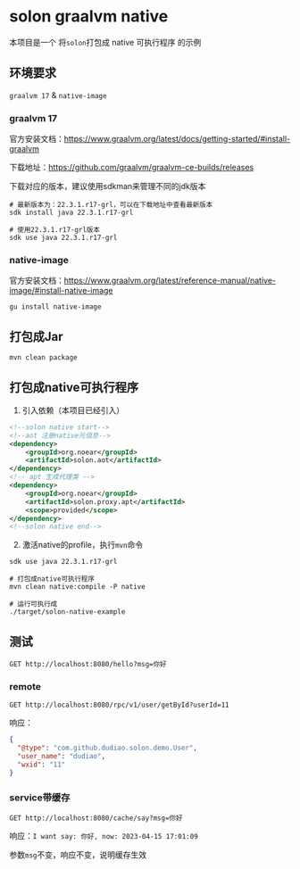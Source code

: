 
# solon graalvm native

本项目是一个 将`solon`打包成 native 可执行程序 的示例

## 环境要求
`graalvm 17` & `native-image`


### graalvm 17
官方安装文档：https://www.graalvm.org/latest/docs/getting-started/#install-graalvm

下载地址：https://github.com/graalvm/graalvm-ce-builds/releases

下载对应的版本，建议使用sdkman来管理不同的jdk版本
```shell
# 最新版本为：22.3.1.r17-grl，可以在下载地址中查看最新版本
sdk install java 22.3.1.r17-grl

# 使用22.3.1.r17-grl版本
sdk use java 22.3.1.r17-grl
```

### native-image
官方安装文档：https://www.graalvm.org/latest/reference-manual/native-image/#install-native-image

```shell
gu install native-image
```

## 打包成Jar
```shell
mvn clean package
```

## 打包成native可执行程序

1. 引入依赖（本项目已经引入）
```xml
<!--solon native start-->
<!--aot 注册native元信息-->
<dependency>
    <groupId>org.noear</groupId>
    <artifactId>solon.aot</artifactId>
</dependency>
<!-- apt 生成代理类 -->
<dependency>
    <groupId>org.noear</groupId>
    <artifactId>solon.proxy.apt</artifactId>
    <scope>provided</scope>
</dependency>
<!--solon native end-->
```

2. 激活native的profile，执行`mvn`命令
```shell
sdk use java 22.3.1.r17-grl

# 打包成native可执行程序
mvn clean native:compile -P native

# 运行可执行成
./target/solon-native-example
```

## 测试

```http request
GET http://localhost:8080/hello?msg=你好
```

### remote

```http request
GET http://localhost:8080/rpc/v1/user/getById?userId=11
```
响应：
```json
{
  "@type": "com.github.dudiao.solon.demo.User",
  "user_name": "dudiao",
  "wxid": "11"
}
```

### service带缓存
    
```http request
GET http://localhost:8080/cache/say?msg=你好
```
响应：`I want say: 你好, now: 2023-04-15 17:01:09`

参数`msg`不变，响应不变，说明缓存生效
